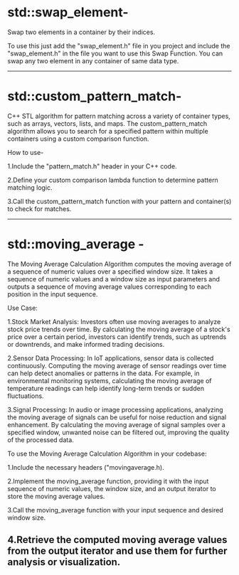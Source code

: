 # std::swap_element-

 Swap two elements in a container by their indices.
 
 To use this just add the "swap_element.h" file in you project and include the "swap_element.h" in the file you want to use this Swap Function.
 You can swap any two element in any container of same data type.
 
-----------------------------------------------------------------------------------------------------------------------------------------------
# std::custom_pattern_match-

C++ STL algorithm for pattern matching across a variety of container types, such as arrays, vectors, lists, and maps. The custom_pattern_match algorithm allows you to search for a specified pattern within multiple containers using a custom comparison function.

How to use-

1.Include the "pattern_match.h" header in your C++ code.

2.Define your custom comparison lambda function to determine pattern matching logic.

3.Call the custom_pattern_match function with your pattern and container(s) to check for matches.

-----------------------------------------------------------------------------------------------------------------------------------------------

# std::moving_average - 

The Moving Average Calculation Algorithm computes the moving average of a sequence of numeric values over a specified window size. It takes a sequence of numeric values and a window size as input parameters and outputs a sequence of moving average values corresponding to each position in the input sequence.

Use Case:

1.Stock Market Analysis: Investors often use moving averages to analyze stock price trends over time. By calculating the moving average of a stock's price over a certain period, investors can identify trends, such as uptrends or downtrends, and make informed trading decisions.

2.Sensor Data Processing: In IoT applications, sensor data is collected continuously. Computing the moving average of sensor readings over time can help detect anomalies or patterns in the data. For example, in environmental monitoring systems, calculating the moving average of temperature readings can help identify long-term trends or sudden fluctuations.

3.Signal Processing: In audio or image processing applications, analyzing the moving average of signals can be useful for noise reduction and signal enhancement. By calculating the moving average of signal samples over a specified window, unwanted noise can be filtered out, improving the quality of the processed data.

To use the Moving Average Calculation Algorithm in your codebase:

1.Include the necessary headers ("movingaverage.h).

2.Implement the moving_average function, providing it with the input sequence of numeric values, the window size, and an output iterator to store the moving average values.

3.Call the moving_average function with your input sequence and desired window size.

4.Retrieve the computed moving average values from the output iterator and use them for further analysis or visualization.
------------------------------------------------------------------------------------------------------------------------------------------------------
